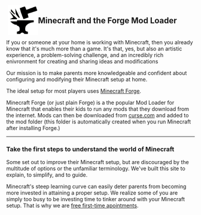 <!-- https://www.drewsilcock.co.uk/custom-jekyll-plugins -->

<!-- <div class="sam-section" style="margin:10px 50px 40px 50px" markdown="1"> -->

<div markdown="1" style="display:block;margin-left:auto;margin-right:auto;max-width:540px;padding:5px;">

<img src="img/icon_forge.png" style="float:left; width:80px; height:80px;"/>

<h2 style="display:block;margin-left:auto;margin-right:auto;max-width:420px;">Minecraft and the Forge Mod Loader</h2>

</div>

<!-- I've had many kids ask me during my afterschool teaching jobs/hours asking me how to install mods on their computer. Countless/dozens of times i hear kids say, "my parents won't let me download forge because they're afraid of our computer getting a virus". I'd like these kids to become more self sufficient and their parents to be more supportive of them going out and attempting to install forge on their own. -->

If you or someone at your home is working with Minecraft, then you already know that it's much more than a game. It's that, yes, but also an artistic experience, a problem-solving challenge, and an incredibly rich enivronment for creating and sharing ideas and modifications

Our mission is to make parents more knowledgeable and confident about configuring and modifying their Minecraft setup at home.

The ideal setup for most players uses [Minecraft Forge](https://files.minecraftforge.net/).

Minecraft Forge (or just plain Forge) is a the popular Mod Loader for Minecraft that enables their kids to run any mods that they download from the internet. Mods can then be downloaded from [curse.com](https://mods.curse.com/mc-mods/minecraft) and added to the mod folder (this folder is automatically created when you run Minecraft after installing Forge.)

<!-- <i>This site will use Minecraft terminology/language in order to be concise. Check out the [resources for parents]() section which includes links to many other great starting points for people getting into Minecraft.</i>
 -->

<hr class="btwnParRule">

<h3 class="btwnParHeader">Take the first steps to understand the world of Minecraft</h3>

<!-- Considering that steep learning curves can greatly weigh in on parents' willingness to learn about Minecraft tech... -->

Some set out to improve their Minecraft setup, but are discouraged by the multitude of options or the unfamiliar terminology. We've built this site to explain, to simplify, and to guide.

Minecraft's steep learning curve can easily deter parents from becoming more 
invested in attaining a proper setup. We realize some of you are simply too busy to be investing time  to tinker around with your Minecraft setup. That is why we are [free first-time apointments](#services).

<!-- Minecraft's steep learning curve can easily deter parents from becoming more 
invested in attaining a proper setup. We strongly suggest exploring this site to better determine your Minecraft needs at home. -->

<!-- We provide __[free first-time apointments](#services)__ to encourage parents to take action. Parents and kids should find common ground in their understanding of Minecraft. Don't be ashamed to become enthralled with what was seemingly a child activity; many adults play Minecraft (competively/seriously), just take a look at streamers on Twitch! Enter the Minecraft world observantly and expect to demystify terminology and technology piece by piece. -->

<!-- Along the way you will probebly need to relearn some subjects you think you understood. It is entirely possible that this misinformation was passed to you from your son or daughter. Take a look at the [common minecraft misconceptions](). -->

<!-- * subtleties of the Minecraft language may become a lot more clear 
    * some examples: mods vs mod-packs
* jargon your kid has picked up from various youtubers may completely based off fantasy or of the streamer's inidividual experience. Their experience may be a way of exciting their fanbase, and some of their videos may be filled with more fiction than truth. Their content or language may not at all be derived from the Minecraft game -->

<!-- </div> -->
